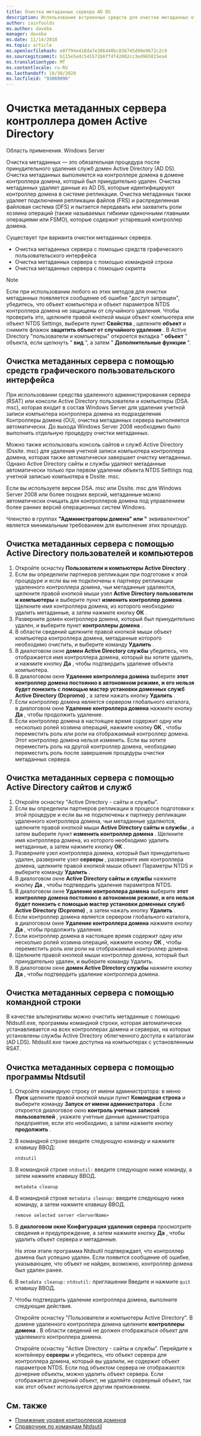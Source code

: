 ```yaml
---
title: Очистка метаданных сервера AD DS
description: Использование встроенных средств для очистки метаданных от удаленных контроллеров домена
author: iainfoulds
ms.author: daveba
manager: daveba
ms.date: 11/14/2018
ms.topic: article
ms.openlocfilehash: e8ff94e418da7e306440bc836745d90e9672c2c9
ms.sourcegitcommit: b115e5edc545571b6ff4f42082cc3ed965815ea4
ms.translationtype: MT
ms.contentlocale: ru-RU
ms.lasthandoff: 10/30/2020
ms.locfileid: "93069096"
---
```

# <a name="clean-up-active-directory-domain-controller-server-metadata"></a>Очистка метаданных сервера контроллера домен Active Directory

Область применения. Windows Server

Очистка метаданных — это обязательная процедура после принудительного удаления служб домен Active Directory (AD DS). Очистка метаданных выполняется на контроллере домена в домене контроллера домена, который был принудительно удален. Очистка метаданных удаляет данные из AD DS, которые идентифицируют контроллер домена в системе репликации. Очистка метаданных также удаляет подключения репликации файлов (FRS) и распределенная файловая система (DFS) и пытается передавать или захватить роли хозяина операций (также называемых гибкими одиночными главными операциями или FSMO), которые содержит устаревший контроллер домена.

Существует три варианта очистки метаданных сервера.

- Очистка метаданных сервера с помощью средств графического пользовательского интерфейса
- Очистка метаданных сервера с помощью командной строки
- Очистка метаданных сервера с помощью скрипта

> [!NOTE]
> Если при использовании любого из этих методов для очистки метаданных появляется сообщение об ошибке "доступ запрещен", убедитесь, что объект компьютера и объект параметров NTDS контроллера домена не защищены от случайного удаления. Чтобы проверить это, щелкните правой кнопкой мыши объект компьютера или объект NTDS Settings, выберите пункт **Свойства** , щелкните **объект** и снимите флажок **защитить объект от случайного удаления** . В Active Directory "пользователи и компьютеры" откроется вкладка " **объект** " объекта, если щелкнуть " **вид** ", а затем " **Дополнительные функции** ".

## <a name="clean-up-server-metadata-using-gui-tools"></a>Очистка метаданных сервера с помощью средств графического пользовательского интерфейса

При использовании средства удаленного администрирования сервера (RSAT) или консоли Active Directory пользователи и компьютеры (DSA. msc), которая входит в состав Windows Server для удаления учетной записи компьютера контроллера домена из подразделения Контроллеры домена (OU), очистка метаданных сервера выполняется автоматически. До выхода Windows Server 2008 необходимо было выполнить отдельную процедуру очистки метаданных.

Можно также использовать консоль сайтов и служб Active Directory (Dssite. msc) для удаления учетной записи компьютера контроллера домена, которая также автоматически завершает очистку метаданных. Однако Active Directory сайты и службы удаляют метаданные автоматически только при первом удалении объекта NTDS Settings под учетной записью компьютера в Dssite. msc.

Если вы используете версии DSA. msc или Dssite. msc для Windows Server 2008 или более поздних версий, метаданные можно автоматически очищать для контроллеров домена под управлением более ранних версий операционных систем Windows.

Членство в группах **"Администраторы домена" или "** эквивалентное" является минимальным требованием для выполнения этих процедур.

## <a name="clean-up-server-metadata-using-active-directory-users-and-computers"></a>Очистка метаданных сервера с помощью Active Directory пользователей и компьютеров

1. Откройте оснастку **Пользователи и компьютеры Active Directory** .
2. Если вы определили партнеров репликации при подготовке к этой процедуре и если вы не подключены к партнеру репликации удаленного контроллера домена, чьи метаданные удаляются, щелкните правой кнопкой мыши узел **Active Directory пользователи и компьютеры** и выберите пункт **изменить контроллер домена** . Щелкните имя контроллера домена, из которого необходимо удалить метаданные, а затем нажмите кнопку **ОК** .
3. Разверните домен контроллера домена, который был принудительно удален, и выберите пункт **контроллеры домена** .
4. В области сведений щелкните правой кнопкой мыши объект компьютера контроллера домена, метаданные которого необходимо очистить, и выберите команду **Удалить** .
5. В диалоговом окне **домен Active Directory службы** убедитесь, что отображается имя контроллера домена, который вы хотите удалить, и нажмите кнопку **Да** , чтобы подтвердить удаление объекта компьютера.
6. В диалоговом окне **Удаление контроллера домена** выберите **этот контроллер домена постоянно в автономном режиме, и его нельзя будет понизить с помощью мастер установки доменных служб Active Directory (Dcpromo)** , а затем нажать кнопку **Удалить** .
7. Если контроллер домена является сервером глобального каталога, в диалоговом окне **Удаление контроллера домена** нажмите кнопку **Да** , чтобы продолжить удаление.
8. Если контроллер домена в настоящее время содержит одну или несколько ролей хозяина операций, нажмите кнопку **ОК** , чтобы переместить роль или роли на отображаемый контроллер домена. Этот контроллер домена нельзя изменить. Если вы хотите переместить роль на другой контроллер домена, необходимо переместить роль после завершения процедуры очистки метаданных сервера.

## <a name="clean-up-server-metadata-using-active-directory-sites-and-services"></a>Очистка метаданных сервера с помощью Active Directory сайтов и служб

1. Откройте оснастку "Active Directory - сайты и службы".
2. Если вы определили партнеров репликации в процессе подготовки к этой процедуре и если вы не подключены к партнеру репликации удаленного контроллера домена, чьи метаданные удаляются, щелкните правой кнопкой мыши **Active Directory сайты и службы** , а затем выберите пункт **изменить контроллер домена** . Щелкните имя контроллера домена, из которого необходимо удалить метаданные, а затем нажмите кнопку **ОК** .
3. Разверните узел контроллера домена, который был принудительно удален, разверните узел **серверы** , разверните имя контроллера домена, щелкните правой кнопкой мыши объект Параметры NTDS и выберите команду **Удалить** .
4. В диалоговом окне **Active Directory сайты и службы** нажмите кнопку **Да** , чтобы подтвердить удаление параметров NTDS.
5. В диалоговом окне **Удаление контроллера домена** выберите **этот контроллер домена постоянно в автономном режиме, и его нельзя будет понизить с помощью мастер установки доменных служб Active Directory (Dcpromo)** , а затем нажать кнопку **Удалить** .
6. Если контроллер домена является сервером глобального каталога, в диалоговом окне **Удаление контроллера домена** нажмите кнопку **Да** , чтобы продолжить удаление.
7. Если контроллер домена в настоящее время содержит одну или несколько ролей хозяина операций, нажмите кнопку **ОК** , чтобы переместить роль или роли на отображаемый контроллер домена.
8. Щелкните правой кнопкой мыши контроллер домена, который был принудительно удален, и выберите команду Удалить.
9. В диалоговом окне **домен Active Directory службы** нажмите кнопку **Да** , чтобы подтвердить удаление контроллера домена.

## <a name="clean-up-server-metadata-using-the-command-line"></a>Очистка метаданных сервера с помощью командной строки

В качестве альтернативы можно очистить метаданные с помощью Ntdsutil.exe, программы командной строки, которая автоматически устанавливается на всех контроллерах домена и серверах, на которых установлены службы Active Directory облегченного доступа к каталогам (AD LDS). Ntdsutil.exe также доступна на компьютерах с установленным RSAT.

## <a name="to-clean-up-server-metadata-by-using-ntdsutil"></a>Очистка метаданных сервера с помощью программы Ntdsutil

1. Откройте командную строку от имени администратора: в меню **Пуск** щелкните правой кнопкой мыши пункт **Командная строка** и выберите команду **Запуск от имени администратора** . Если откроется диалоговое окно **контроль учетных записей пользователей** , укажите учетные данные администратора предприятия, если это необходимо, а затем нажмите кнопку **продолжить** .
2. В командной строке введите следующую команду и нажмите клавишу ВВОД:

   `ntdsutil`

3. В командной строке `ntdsutil:` введите следующую ниже команду, а затем нажмите клавишу ВВОД.

   `metadata cleanup`

4. В командной строке `metadata cleanup:` введите следующую ниже команду, а затем нажмите клавишу ВВОД.

   `remove selected server <ServerName>`

5. В **диалоговом окне Конфигурация удаления сервера** просмотрите сведения и предупреждение, а затем нажмите кнопку **Да** , чтобы удалить объект сервера и метаданные.

   На этом этапе программа Ntdsutil подтверждает, что контроллер домена был успешно удален. Если появится сообщение об ошибке, указывающее, что объект не найден, возможно, контроллер домена был удален ранее.

6. В `metadata cleanup:` `ntdsutil:` приглашении Введите и нажмите `quit` клавишу ВВОД.

7. Чтобы подтвердить удаление контроллера домена, выполните следующие действия.

   Откройте оснастку "Пользователи и компьютеры Active Directory". В домене удаленного контроллера домена щелкните **контроллеры домена** . В области сведений не должен отображаться объект для удаляемого контроллера домена.

   Откройте оснастку "Active Directory - сайты и службы". Перейдите к контейнеру **серверы** и убедитесь, что объект сервера для контроллера домена, который вы удалили, не содержит объект параметров NTDS. Если под объектом сервера не отображаются дочерние объекты, можно удалить объект сервера. Если отображается дочерний объект, не удаляйте серверный объект, так как этот объект используется другим приложением.

## <a name="see-also"></a>См. также

* [Понижение уровня контроллеров доменов](Demoting-Domain-Controllers-and-Domains--Level-200-.md)
* [Справочник по командам Ntdsutil](/previous-versions/windows/it-pro/windows-server-2008-r2-and-2008/cc753343(v=ws.10))
